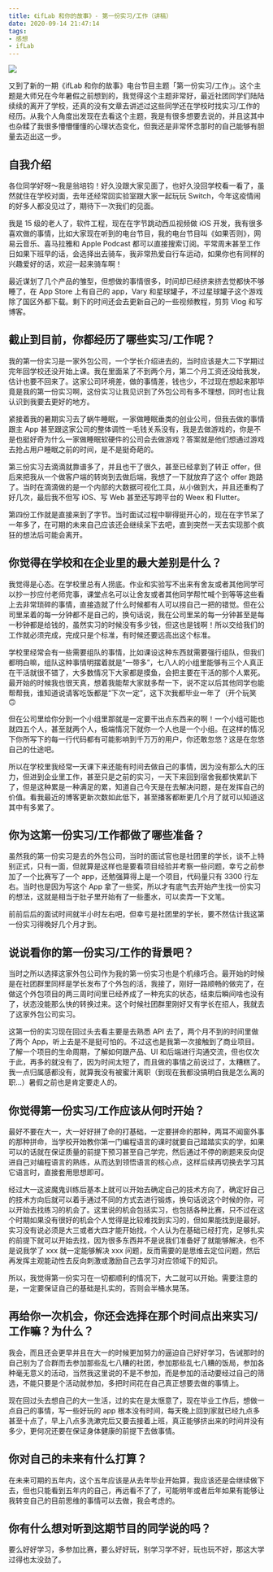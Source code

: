 ```yaml
---
title: 《ifLab 和你的故事》- 第一份实习/工作（讲稿）
date: 2020-09-14 21:47:14
tags:
- 感想
- ifLab
---
```

![](http://img.pjhubs.com/IMG_0350.jpeg)

又到了新的一期《ifLab 和你的故事》电台节目主题「第一份实习/工作」。这个主题是大师兄在今年暑假之前想到的，我觉得这个主题非常好，最近社团同学们陆陆续续的离开了学校，还真的没有文章去讲述过这些同学还在学校时找实习/工作的经历。从我个人角度出发现在去看这个主题，我是有很多想要去说的，并且这其中也杂糅了我很多懵懵懂懂的心理状态变化，但我还是非常怀念那时的自己能够有胆量去迈出这一步。


## 自我介绍
各位同学好呀～我是翁培钧！好久没跟大家见面了，也好久没回学校看一看了，虽然就住在学校对面，去年还经常回实验室跟大家一起玩玩 Switch，今年这疫情闹的好多人都没见过了，期待下一次我们的见面。

我是 15 级的老人了，软件工程，现在在字节跳动西瓜视频做 iOS 开发，我有很多喜欢做的事情，比如大家现在听到的电台节目，我的电台节目叫《如果否则》，网易云音乐、喜马拉雅和 Apple Podcast 都可以直接搜索订阅。平常周末甚至工作日如果下班早的话，会选择出去骑车，我非常热爱自行车运动，如果你也有同样的兴趣爱好的话，欢迎一起来骑车啊！

最近谋划了几个产品的雏型，但想做的事情很多，时间却已经挤来挤去觉都快不够睡了，在 App Store 上有自己的 app，Vary 和星球罐子，不过星球罐子这个游戏除了国区外都下载。剩下的时间还会去更新自己的一些视频教程，剪剪 Vlog 和写博客。


## 截止到目前，你都经历了哪些实习/工作呢？
我的第一份实习是一家外包公司，一个学长介绍进去的，当时应该是大二下学期过完年回学校还没开始上课。我在里面呆了不到两个月，第二个月工资还没给我发，估计也要不回来了。这家公司环境差，做的事情差，钱也少，不过现在想起来那毕竟是我的第一份实习啊，这份实习让我见识到了外包公司有多不理想，同时也让我认识到我要去更好的地方。

紧接着我的暑期实习去了蜗牛睡眠，一家做睡眠垂类的创业公司，但我去做的事情跟主 App 甚至跟这家公司的整体调性一毛钱关系没有，我是去做游戏的，你是不是也挺好奇为什么一家做睡眠软硬件的公司会去做游戏？答案就是他们想通过游戏去抢占用户睡眠之前的时间，是不是挺奇葩的。

第三份实习去滴滴就靠谱多了，并且也干了很久，甚至已经拿到了转正 offer，但后来把我从一个做客户端的转岗到去做后端，我想了一下就放弃了这个 offer 跑路了。当时在滴滴做的是一个内部的大数据可视化工具，从小做到大，并且还重构了好几次，最后我不但写 iOS、写 Web 甚至还写跨平台的 Weex 和 Flutter。

第四份工作就是直接来到了字节。当时面试过程中聊得挺开心的，现在在字节呆了一年多了，在可期的未来自己应该还会继续呆下去吧，直到突然一天去实现那个疯狂的想法后可能会离开。

## 你觉得在学校和在企业里的最大差别是什么？
我觉得是心态。在学校里总有人捞底。作业和实验写不出来有舍友或者其他同学可以抄一抄应付老师完事，课堂点名可以让舍友或者其他同学帮忙喊个到等等这些看上去非常琐碎的事情，直接造就了什么时候都有人可以捞自己一把的错觉。但在公司里呆着的每一分钟都不是自己的，换句话说，我在公司里呆的每一分钟甚至是每一秒钟都是给钱的，虽然实习的时候没有多少钱，但这也是钱啊！所以交给我们的工作就必须完成，完成只是个标准，有时候还要远高出这个标准。

学校里经常会有一些需要组队的事情，比如课设这种东西就需要强行组队，但我们都明白嘛，组队这种事情明摆着就是“一带多”，七八人的小组里能够有三个人真正在干活就很不错了，大多数情况下大家都是摸鱼，会把主要在干活的那个人累死。最开始的时候我也很天真，想着我能帮大家就多帮一下，说不定以后其他同学也能帮帮我，谁知道说请客吃饭都是“下次一定”，这下次我都毕业一年了（开个玩笑 🙃

但在公司里给你分到一个小组里那就是一定要干出点东西来的啊！一个小组可能也就四五个人，甚至就两个人，极端情况下就你一个人也是一个小组。在这样的情况下你所写下的每一行代码都有可能影响到千万万的用户，你还敢忽悠？这是在忽悠自己的仕途吧。

所以在学校里我经常一天课下来还能有时间去做自己的事情，因为没有那么大的压力，但进到企业里工作，甚至只是之前的实习，一天下来回到宿舍我都快累趴下了，但是这种累是一种满足的累，知道自己今天是在去解决问题，是在发挥自己的价值。看我最近的博客更新次数如此低下，甚至播客都断更几个月了就可以知道这其中有多累了。

## 你为这第一份实习/工作都做了哪些准备？
虽然我的第一份实习是去的外包公司，当时的面试官也是社团里的学长，谈不上特别正式，只有一面，但就算是这样也是要看项目经验并考察一些问题，幸亏之前参加了一个比赛写了一个 app，还勉强算得上是一个项目，代码量只有 3300 行左右。当时也是因为写这个 App 拿了一些奖，所以才有底气去开始产生找一份实习的想法，这就是相当于肚子里开始有了一些墨水，可以卖弄一下文笔。

前前后后的面试时间就半小时左右吧，但幸亏是社团里的学长，要不然估计我这第一份实习得晚好几个月才到。

## 说说看你的第一份实习/工作的背景吧？
当时之所以选择这家外包公司作为我的第一份实习也是个机缘巧合。最开始的时候是在社团群里同样是学长发布了个外包的活，我接了，刚好一路顺畅的做完了，在做这个外包项目的两三周时间里已经养成了一种充实的状态，结束后瞬间啥也没有了，状态没能那么快的转换过来。这个时候社团群里刚好又有学长在招人，我就去了这家外包公司实习。

这第一份的实习现在回过头去看主要是去熟悉 API 去了，两个月不到的时间里做了两个 App，听上去是不是挺可怕的。不过这也是我第一次接触到了商业项目。了解一个项目的生命周期，了解如何跟产品、UI 和后端进行沟通交流，但也仅次于此，再多的就没有了，因为时间太短了，而且做的事情之前说过了，太糟糕了。我一点归属感都没有，就算我没有被蜜汁离职（到现在我都没搞明白我是怎么离的职...）暑假之前也是肯定要走人的。

## 你觉得第一份实习/工作应该从何时开始？
最好不要在大一，大一好好拼了命的打基础，一定要拼命的那种，两耳不闻窗外事的那种拼命，当学校开始教你第一门编程语言的课时就要自己踏踏实实的学，如果可以的话就在保证质量的前提下预习甚至自己学完，然后通过不停的刷题来反向促进自己对编程语言的熟练，从而达到领悟语言的核心点，这样后续再切换去学习其它语言时，直接套用思想即可。

经过大一这波魔鬼训练后基本上就可以开始去确定自己的技术方向了，确定好自己的技术方向后就可以着手通过不同的方式去进行锻炼，换句话说这个时候的你，可以开始去找练习的机会了。这里说的机会包括实习，也包括各种比赛，只不过在这个时期如果没有很好的机会个人觉得是比较难找到实习的，但如果能找到是最好。实习没有说必须是大三或者大四才能开始找，个人认为在基础已经打完，足够扎实的前提下就可以开始去找，因为很多东西并不是说我们准备好了就能够解决，也不是说我学了 xxx 就一定能够解决 xxx 问题，反而需要的是思维去定位问题，然后再发挥主观能动性去反向刺激或激励自己去学习对应领域下的知识。

所以，我觉得第一份实习在一切都顺利的情况下，大二就可以开始。需要注意的是，一定要保证自己的基础是扎实的，否则会半桶水晃荡。

## 再给你一次机会，你还会选择在那个时间点出来实习/工作嘛？为什么？
我会，而且还会更早并且在大一的时候更加努力的逼迫自己好好学习，告诫那时的自己别为了合群而去参加那些乱七八糟的社团，参加那些乱七八糟的饭局，参加各种毫无意义的活动，当然我这里说的不是不参加，而是参加的活动要经过自己的筛选，不能只要是个活动就参加，多把时间花在自己真正想要去做的事情上。

现在回过头去想自己的大一生活，过的实在是太惬意了，现在毕业工作后，想做一点自己的事情，写一些好玩的 app 根本没有时间，每天晚上回到家就已经九点多甚至十点了，早上八点多洗漱完后又要去接着上班，真正能够挤出来的时间并没有多少，更何况还要在保证身体健康的前提下去做事情。

## 你对自己的未来有什么打算？
在未来可期的五年内，这个五年应该是从去年毕业开始算，我应该还是会继续做下去，但也只能看到五年内的自己，再远看不了了，可能明年或者后年如果有能够让我转变自己的目前思维的事情可以去做，我会考虑的。

## 你有什么想对听到这期节目的同学说的吗？
要么好好学习，多参加比赛，要么好好玩，别学习学不好，玩也玩不好，那这大学过得也太没劲了。
